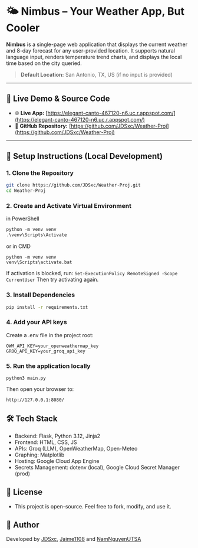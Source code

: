 # 🌤️ Nimbus – Your Weather App, But Cooler

**Nimbus** is a single-page web application that displays the current weather and 8-day forecast for any user-provided location. It supports natural language input, renders temperature trend charts, and displays the local time based on the city queried.

> **Default Location:** San Antonio, TX, US (if no input is provided)

---

## 🔗 Live Demo & Source Code

- 🌐 **Live App:** [https://elegant-canto-467120-n6.uc.r.appspot.com/](https://elegant-canto-467120-n6.uc.r.appspot.com/)
- 📂 **GitHub Repository:** [https://github.com/JDSxc/Weather-Proj](https://github.com/JDSxc/Weather-Proj)

---

## 🚀 Setup Instructions (Local Development)

### 1. Clone the Repository
```bash
git clone https://github.com/JDSxc/Weather-Proj.git
cd Weather-Proj
```
### 2. Create and Activate Virtual Environment
in PowerShell
```PowerShell
python -m venv venv
.\venv\Scripts\Activate
```
or in CMD
```CMD 
python -m venv venv
venv\Scripts\activate.bat
```
If activation is blocked, run:
```Set-ExecutionPolicy RemoteSigned -Scope CurrentUser```
Then try activating again.

### 3. Install Dependencies

```bash
pip install -r requirements.txt
```
### 4. Add your API keys
Create a .env file in the project root:
```
OWM_API_KEY=your_openweathermap_key
GROQ_API_KEY=your_groq_api_key
```
### 5. Run the application locally

```
python3 main.py
```
Then open your browser to:
```
http://127.0.0.1:8080/
```


## 🛠️ Tech Stack
- Backend: Flask, Python 3.12, Jinja2
- Frontend: HTML, CSS, JS
- APIs: Groq (LLM), OpenWeatherMap, Open-Meteo
- Graphing: Matplotlib
- Hosting: Google Cloud App Engine
- Secrets Management: dotenv (local), Google Cloud Secret Manager (prod)
## 📄 License
- This project is open-source. Feel free to fork, modify, and use it.

## 👤 Author
Developed by [JDSxc](https://github.com/JDSxc), [Jaime1108](https://github.com/Jaime1108) and [NamNguyenUTSA](https://github.com/NamNguyenUTSA)
